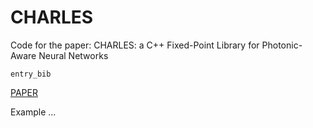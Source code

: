 # CHARLES
Code for the paper: CHARLES: a C++ Fixed-Point Library for Photonic-Aware Neural Networks



```
entry_bib
```

[PAPER](link_to_paper)

Example
...
